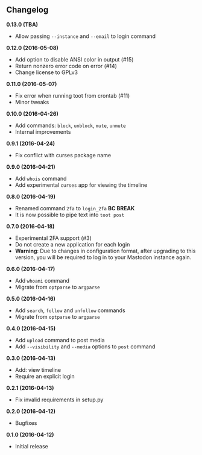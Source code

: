 Changelog
---------

**0.13.0 (TBA)**

* Allow passing `--instance` and `--email` to login command

**0.12.0 (2016-05-08)**

* Add option to disable ANSI color in output (#15)
* Return nonzero error code on error (#14)
* Change license to GPLv3

**0.11.0 (2016-05-07)**

* Fix error when running toot from crontab (#11)
* Minor tweaks

**0.10.0 (2016-04-26)**

* Add commands: `block`, `unblock`, `mute`, `unmute`
* Internal improvements

**0.9.1 (2016-04-24)**

* Fix conflict with curses package name

**0.9.0 (2016-04-21)**

* Add `whois` command
* Add experimental `curses` app for viewing the timeline

**0.8.0 (2016-04-19)**

* Renamed command `2fa` to `login_2fa` **BC BREAK**
* It is now possible to pipe text into `toot post`

**0.7.0 (2016-04-18)**

* Experimental 2FA support (#3)
* Do not create a new application for each login
* **Warning**: Due to changes in configuration format, after upgrading to this
  version, you will be required to log in to your Mastodon instance again.

**0.6.0 (2016-04-17)**

* Add `whoami` command
* Migrate from `optparse` to `argparse`

**0.5.0 (2016-04-16)**

* Add `search`, `follow` and `unfollow` commands
* Migrate from `optparse` to `argparse`

**0.4.0 (2016-04-15)**

* Add `upload` command to post media
* Add `--visibility` and `--media` options to `post` command

**0.3.0 (2016-04-13)**

* Add: view timeline
* Require an explicit login

**0.2.1 (2016-04-13)**

* Fix invalid requirements in setup.py

**0.2.0 (2016-04-12)**

* Bugfixes

**0.1.0 (2016-04-12)**

* Initial release
